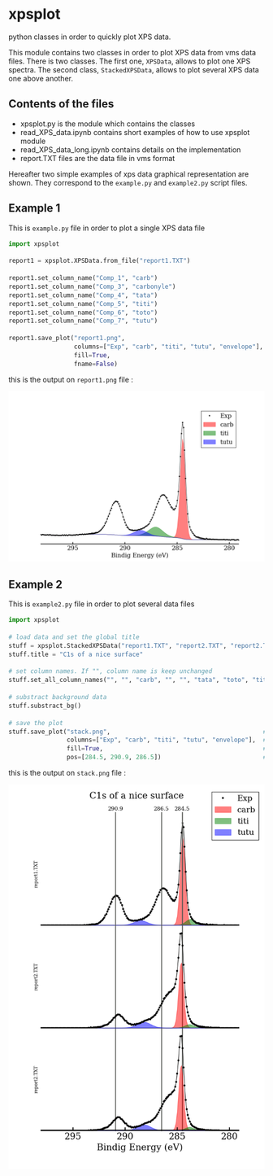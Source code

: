 # xpsplot

python classes in order to quickly plot XPS data.

This module contains two classes in order to plot XPS data from vms data
files. There is two classes. The first one, `XPSData`, allows to plot one XPS spectra.
The second class, `StackedXPSData`, allows to plot several XPS data one above
another.

## Contents of the files

* xpsplot.py is the module which contains the classes
* read_XPS_data.ipynb contains short examples of how to use xpsplot module
* read_XPS_data_long.ipynb contains details on the implementation
* report.TXT files are the data file in vms format

Hereafter two simple examples of xps data graphical representation are shown.
They correspond to the `example.py` and `example2.py` script files.

## Example 1

This is `example.py` file in order to plot a single XPS data file

```python
import xpsplot

report1 = xpsplot.XPSData.from_file("report1.TXT")

report1.set_column_name("Comp_1", "carb")
report1.set_column_name("Comp_3", "carbonyle")
report1.set_column_name("Comp_4", "tata")
report1.set_column_name("Comp_5", "titi")
report1.set_column_name("Comp_6", "toto")
report1.set_column_name("Comp_7", "tutu")

report1.save_plot("report1.png",                                        # picture name
                  columns=["Exp", "carb", "titi", "tutu", "envelope"],  # column to plot
                  fill=True,                                            # fill component
                  fname=False)                                          # do not write file name
```

this is the output on `report1.png` file :

![example1](report1.png)

## Example 2

This is `example2.py` file in order to plot several data files

```python
import xpsplot

# load data and set the global title
stuff = xpsplot.StackedXPSData("report1.TXT", "report2.TXT", "report2.TXT")
stuff.title = "C1s of a nice surface"

# set column names. If "", column name is keep unchanged
stuff.set_all_column_names("", "", "carb", "", "", "tata", "toto", "titi", "tutu")

# substract background data
stuff.substract_bg()

# save the plot
stuff.save_plot("stack.png",                                          # picture name
                columns=["Exp", "carb", "titi", "tutu", "envelope"],  # column to plot
                fill=True,                                            # fill component
                pos=[284.5, 290.9, 286.5])                            # vertical line positions
```

this is the output on `stack.png` file :

![example2](stack.png)
